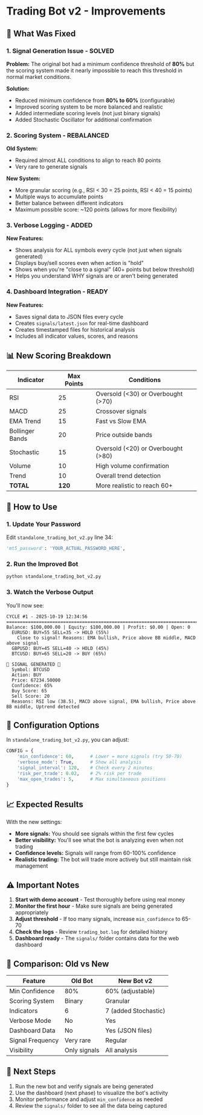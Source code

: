 # Trading Bot v2 - Improvements

## 🔧 What Was Fixed

### 1. **Signal Generation Issue - SOLVED**

**Problem:** The original bot had a minimum confidence threshold of **80%** but the scoring system made it nearly impossible to reach this threshold in normal market conditions.

**Solution:**
- Reduced minimum confidence from **80% to 60%** (configurable)
- Improved scoring system to be more balanced and realistic
- Added intermediate scoring levels (not just binary signals)
- Added Stochastic Oscillator for additional confirmation

### 2. **Scoring System - REBALANCED**

**Old System:**
- Required almost ALL conditions to align to reach 80 points
- Very rare to generate signals

**New System:**
- More granular scoring (e.g., RSI < 30 = 25 points, RSI < 40 = 15 points)
- Multiple ways to accumulate points
- Better balance between different indicators
- Maximum possible score: ~120 points (allows for more flexibility)

### 3. **Verbose Logging - ADDED**

**New Features:**
- Shows analysis for ALL symbols every cycle (not just when signals generated)
- Displays buy/sell scores even when action is "hold"
- Shows when you're "close to a signal" (40+ points but below threshold)
- Helps you understand WHY signals are or aren't being generated

### 4. **Dashboard Integration - READY**

**New Features:**
- Saves signal data to JSON files every cycle
- Creates `signals/latest.json` for real-time dashboard
- Creates timestamped files for historical analysis
- Includes all indicator values, scores, and reasons

## 📊 New Scoring Breakdown

| Indicator | Max Points | Conditions |
|-----------|-----------|------------|
| RSI | 25 | Oversold (<30) or Overbought (>70) |
| MACD | 25 | Crossover signals |
| EMA Trend | 15 | Fast vs Slow EMA |
| Bollinger Bands | 20 | Price outside bands |
| Stochastic | 15 | Oversold (<20) or Overbought (>80) |
| Volume | 10 | High volume confirmation |
| Trend | 10 | Overall trend detection |
| **TOTAL** | **120** | More realistic to reach 60+ |

## 🚀 How to Use

### 1. Update Your Password

Edit `standalone_trading_bot_v2.py` line 34:
```python
'mt5_password': 'YOUR_ACTUAL_PASSWORD_HERE',
```

### 2. Run the Improved Bot

```bash
python standalone_trading_bot_v2.py
```

### 3. Watch the Verbose Output

You'll now see:
```
CYCLE #1 - 2025-10-19 12:34:56
================================================================================
Balance: $100,000.00 | Equity: $100,000.00 | Profit: $0.00 | Open: 0
  EURUSD: BUY=55 SELL=35 -> HOLD (55%)
    Close to signal! Reasons: EMA bullish, Price above BB middle, MACD above signal
  GBPUSD: BUY=45 SELL=40 -> HOLD (45%)
  BTCUSD: BUY=65 SELL=20 -> BUY (65%)
    
🔔 SIGNAL GENERATED 🔔
  Symbol: BTCUSD
  Action: BUY
  Price: 67234.50000
  Confidence: 65%
  Buy Score: 65
  Sell Score: 20
  Reasons: RSI low (38.5), MACD above signal, EMA bullish, Price above BB middle, Uptrend detected
```

## 🎯 Configuration Options

In `standalone_trading_bot_v2.py`, you can adjust:

```python
CONFIG = {
    'min_confidence': 60,      # Lower = more signals (try 50-70)
    'verbose_mode': True,      # Show all analysis
    'signal_interval': 120,    # Check every 2 minutes
    'risk_per_trade': 0.02,    # 2% risk per trade
    'max_open_trades': 5,      # Max simultaneous positions
}
```

## 📈 Expected Results

With the new settings:
- **More signals:** You should see signals within the first few cycles
- **Better visibility:** You'll see what the bot is analyzing even when not trading
- **Confidence levels:** Signals will range from 60-100% confidence
- **Realistic trading:** The bot will trade more actively but still maintain risk management

## ⚠️ Important Notes

1. **Start with demo account** - Test thoroughly before using real money
2. **Monitor the first hour** - Make sure signals are being generated appropriately
3. **Adjust threshold** - If too many signals, increase `min_confidence` to 65-70
4. **Check the logs** - Review `trading_bot.log` for detailed history
5. **Dashboard ready** - The `signals/` folder contains data for the web dashboard

## 🔄 Comparison: Old vs New

| Feature | Old Bot | New Bot v2 |
|---------|---------|-----------|
| Min Confidence | 80% | 60% (adjustable) |
| Scoring System | Binary | Granular |
| Indicators | 6 | 7 (added Stochastic) |
| Verbose Mode | No | Yes |
| Dashboard Data | No | Yes (JSON files) |
| Signal Frequency | Very rare | Regular |
| Visibility | Only signals | All analysis |

## 🎉 Next Steps

1. Run the new bot and verify signals are being generated
2. Use the dashboard (next phase) to visualize the bot's activity
3. Monitor performance and adjust `min_confidence` as needed
4. Review the `signals/` folder to see all the data being captured

